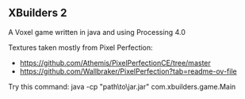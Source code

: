 ## XBuilders 2
A Voxel game written in java and using Processing 4.0

Textures taken mostly from Pixel Perfection:
* https://github.com/Athemis/PixelPerfectionCE/tree/master
* https://github.com/Wallbraker/PixelPerfection?tab=readme-ov-file


Try this command:
java -cp "path\to\jar.jar" com.xbuilders.game.Main

